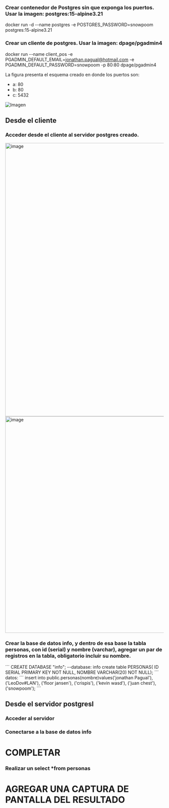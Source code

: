 ### Crear contenedor de Postgres sin que exponga los puertos. Usar la imagen: postgres:15-alpine3.21
docker run -d --name postgres -e POSTGRES_PASSWORD=snowpoom postgres:15-alpine3.21
### Crear un cliente de postgres. Usar la imagen: dpage/pgadmin4
docker run --name client_pos -e PGADMIN_DEFAULT_EMAIL=jonathan.pagual@hotmail.com -e PGADMIN_DEFAULT_PASSWORD=snowpoom -p 80:80 dpage/pgadmin4

La figura presenta el esquema creado en donde los puertos son:
- a: 80
- b: 80
- c: 5432

![Imagen](esquema-2-ejercicio.PNG)

## Desde el cliente
### Acceder desde el cliente al servidor postgres creado.
<img width="1919" height="870" alt="image" src="https://github.com/user-attachments/assets/4841ad72-57e7-4e90-b6a7-25ac68374c34" />
<img width="896" height="689" alt="image" src="https://github.com/user-attachments/assets/c646eb11-e76e-4a21-8739-5953990d6ee7" />

### Crear la base de datos info, y dentro de esa base la tabla personas, con id (serial) y nombre (varchar), agregar un par de registros en la tabla, obligatorio incluir su nombre.
´´´
CREATE DATABASE "info";
--database: info
create table PERSONAS( 
ID SERIAL PRIMARY KEY NOT NULL,
NOMBRE VARCHAR(20) NOT NULL);
´´´
datos:
´´´
insert into public.personas(nombre)values('jonathan Pagual'),
('LeoDov#LAN'),
('floor jansen'),
('crispis'),
('kevin wasd'),
('juan chest'),
('snowpoom');
´´´
## Desde el servidor postgresl
### Acceder al servidor
### Conectarse a la base de datos info
# COMPLETAR
### Realizar un select *from personas
# AGREGAR UNA CAPTURA DE PANTALLA DEL RESULTADO

